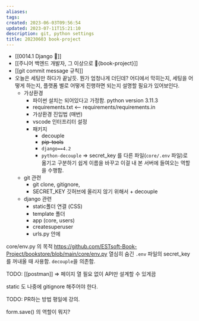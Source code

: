 ```yaml
---
aliases: 
tags: 
created: 2023-06-03T09:56:54
updated: 2023-07-11T15:21:10
description: git, python settings
title: 20230603 book-project
---
```

- [[0014.1 Django 🎈]]
- [[주니어 백엔드 개발자, 그 이상으로 🚀{book-project}]]
- [[git commit message 규칙]]
- 오늘은 세팅만 하다가 끝날듯. 뭔가 엄청나게 더딘데? 어디에서 막히는지, 세팅을 어떻게 하는지, 플랫폼 별로 어떻게 진행하면 되는지 설명할 필요가 있어보인다.
	- 가상환경
		- 파이썬 설치는 되어있다고 가정함. python version 3.11.3
		- requirements.txt <-- requirements/requirements.in
		- 가상환경 진입법 (매번)
		- vscode 인터프리터 설정
		- 패키지
			- decouple
			- ~~pip-tools~~
			- `django==4.2`
			- `python-decouple` => secret_key 를 다른 파일(`core/.env` 파일)로 옮기고 구분하기 쉽게 이름을 바꾸고 이걸 내 본 서버에 들여오는 역할을 수행함.
	- git 관련
		- git clone, gitignore, 
		- SECRET_KEY 깃허브에 올리지 않기 위해서 + decouple
	- django 관련
		- static폴더 연결 (CSS)
		- template 폴더
		- app (core, users)
		- createsuperuser
		- urls.py 안에 

core/env.py 의 목적 https://github.com/ESTsoft-Book-Project/bookstore/blob/main/core/env.py
	열심히 숨긴 `.env` 파일의 secret_key를 꺼내올 때 사용함. `decouple`을 의존함.

TODO: [[postman]] => 페이지 열 필요 없이 API만 설계할 수 있게끔

static 도 나중에 gitignore 해주어야 한다.

TODO: PR하는 방법 평일에 강의.

form.save() 의 역할이 뭐지?